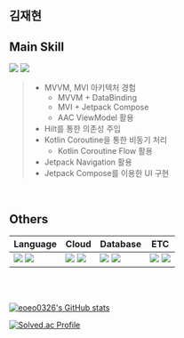 ## 김재현

## Main Skill

<div align="start">
  <img src="https://img.shields.io/badge/Android-3DDC84?style=for-the-badge&logo=Android&logoColor=white"/>
  <img src="https://img.shields.io/badge/Kotlin-7F52FF?style=for-the-badge&logo=Kotlin&logoColor=white"/>
</div>

> - MVVM, MVI 아키텍처 경험
>   - MVVM + DataBinding
>   - MVI + Jetpack Compose
>   - AAC ViewModel 활용
> - Hilt를 통한 의존성 주입
> - Kotlin Coroutine을 통한 비동기 처리
>   - Kotlin Coroutine Flow 활용
> - Jetpack Navigation 활용
> - Jetpack Compose를 이용한 UI 구현

<br>

## Others

| **Language** | **Cloud** | **Database** | **ETC** |
| --- | --- | --- | --- |
| <img src="https://img.shields.io/badge/Java-007396?style=for-the-badge&logo=Java&logoColor=white"/> <img src="https://img.shields.io/badge/Python-3776AB?style=for-the-badge&logo=Python&logoColor=white"/> | <img src="https://img.shields.io/badge/AWS-232F3E?style=for-the-badge&logo=amazonwebservices&logoColor=white"/> <img src="https://img.shields.io/badge/Firebase-FFCA28?style=for-the-badge&logo=Firebase&logoColor=white"/> | <img src="https://img.shields.io/badge/MySQL-4479A1?style=for-the-badge&logo=MySQL&logoColor=white"/> <img src="https://img.shields.io/badge/MariaDB-003545?style=for-the-badge&logo=MariaDB&logoColor=white"/> | <img src="https://img.shields.io/badge/Docker-2496ED?style=for-the-badge&logo=Docker&logoColor=white"/> <img src="https://img.shields.io/badge/Django-092E20?style=for-the-badge&logo=Django&logoColor=white"/> |

<br>
<br>

[![eoeo0326's GitHub stats](https://github-readme-stats.vercel.app/api?username=eoeo0326&theme=buefy&show_icons=true)](https://github.com/eoeo0326)

[![Solved.ac Profile](http://mazassumnida.wtf/api/generate_badge?boj=eoeo0326)](https://solved.ac/eoeo0326)
